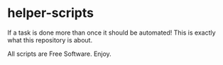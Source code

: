 # helper-scripts

If a task is done more than once it should be automated!
This is exactly what this repository is about.

All scripts are Free Software. Enjoy.
